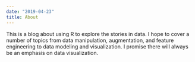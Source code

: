 ```yaml
---
date: "2019-04-23"
title: About
---
```


This is a blog about using R to explore the stories in data. I hope to cover a number of topics from data manipulation, augmentation, and feature engineering to data modeling and visualization.  I promise there will always be an emphasis on data visualization. 


